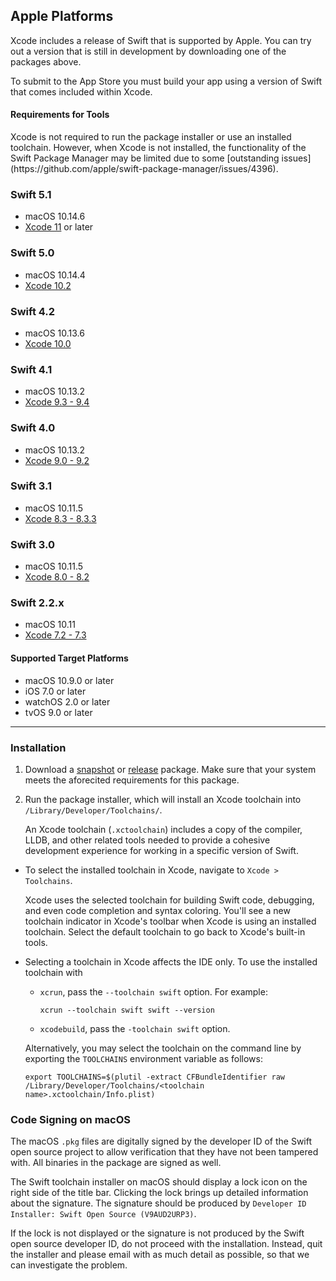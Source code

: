 ## Apple Platforms

Xcode includes a release of Swift that is supported by Apple.
You can try out a version that is still in development
by downloading one of the packages above.

<div class="danger" markdown="1">
To submit to the App Store you must build your app using a version of Swift that comes included within Xcode.
</div>

#### Requirements for Tools

<div class="warning" markdown="1">
Xcode is not required to run the package installer or use an installed
toolchain. However, when Xcode is not installed, the functionality of the Swift
Package Manager may be limited due to some [outstanding issues](https://github.com/apple/swift-package-manager/issues/4396).
</div>

### Swift 5.1
* macOS 10.14.6
* [Xcode 11](https://developer.apple.com/xcode/) or later

### Swift 5.0
* macOS 10.14.4
* [Xcode 10.2](https://developer.apple.com/xcode/)

### Swift 4.2
* macOS 10.13.6
* [Xcode 10.0](https://developer.apple.com/xcode/)

### Swift 4.1
* macOS 10.13.2
* [Xcode 9.3 - 9.4](https://developer.apple.com/xcode/)

### Swift 4.0
* macOS 10.13.2
* [Xcode 9.0 - 9.2](https://developer.apple.com/xcode/)

### Swift 3.1
* macOS 10.11.5
* [Xcode 8.3 - 8.3.3](https://developer.apple.com/xcode/)

### Swift 3.0
* macOS 10.11.5
* [Xcode 8.0 - 8.2](https://developer.apple.com/xcode/)

### Swift 2.2.x
* macOS 10.11
* [Xcode 7.2 - 7.3](https://developer.apple.com/xcode/)

#### Supported Target Platforms

* macOS 10.9.0 or later
* iOS 7.0 or later
* watchOS 2.0 or later
* tvOS 9.0 or later

* * *

### Installation

1. Download a [snapshot](/download/#snapshots) or [release](/download/#releases)
   package. Make sure that your system meets the aforecited requirements for
   this package.

1. Run the package installer,
   which will install an Xcode toolchain into
   `/Library/Developer/Toolchains/`.

   An Xcode toolchain (`.xctoolchain`) includes a copy of the compiler, LLDB, 
   and other related tools needed to provide a cohesive development experience
   for working in a specific version of Swift.

* To select the installed toolchain in Xcode, navigate to `Xcode > Toolchains`.

  Xcode uses the selected toolchain for building Swift code, debugging, and
  even code completion and syntax coloring. You'll see a new toolchain
  indicator in Xcode's toolbar when Xcode is using an installed toolchain.
  Select the default toolchain to go back to Xcode's built-in tools.

* Selecting a toolchain in Xcode affects the IDE only. To use the installed
  toolchain with
  * `xcrun`, pass the `--toolchain swift` option. For example:

    ~~~ shell
    xcrun --toolchain swift swift --version
    ~~~

  * `xcodebuild`, pass the `-toolchain swift` option.

  Alternatively, you may select the toolchain on the command line by exporting
  the `TOOLCHAINS` environment variable as follows:

  ~~~ shell
  export TOOLCHAINS=$(plutil -extract CFBundleIdentifier raw /Library/Developer/Toolchains/<toolchain name>.xctoolchain/Info.plist)
  ~~~

### Code Signing on macOS

The macOS `.pkg` files are digitally signed
by the developer ID of the Swift open source project
to allow verification that they have not been tampered with.
All binaries in the package are signed as well.

The Swift toolchain installer on macOS
should display a lock icon on the right side of the title bar.
Clicking the lock brings up detailed information about the signature.
The signature should be produced by
`Developer ID Installer: Swift Open Source (V9AUD2URP3)`.

<div class="warning" markdown="1">
If the lock is not displayed
or the signature is not produced by the Swift open source developer ID,
do not proceed with the installation.
Instead, quit the installer
and please email <swift-infrastructure@forums.swift.org>
with as much detail as possible,
so that we can investigate the problem.
</div>
